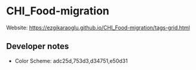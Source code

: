 # CHI_Food-migration

Website: https://ezgikaraoglu.github.io/CHI_Food-migration/tags-grid.html

## Developer notes
- Color Scheme: adc25d,753d3,d34751,e50d31
